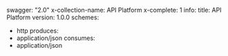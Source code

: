 swagger: "2.0"
x-collection-name: API Platform
x-complete: 1
info:
  title: API Platform
  version: 1.0.0
schemes:
- http
produces:
- application/json
consumes:
- application/json